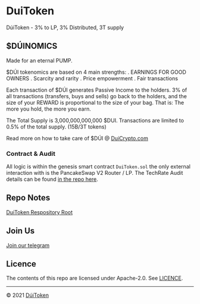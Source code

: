 # DuiToken

DúiToken - 3% to LP, 3% Distributed, 3T supply

## $DÚINOMICS

Made for an eternal PUMP.

$DÚI tokenomics are based on 4 main strengths:
    . EARNINGS FOR GOOD OWNERS
    . Scarcity and rarity
    . Price empowerment
    . Fair transactions

Each transaction of $DÚI generates Passive Income to the holders.
3% of all transactions (transfers, buys and sells) go back to the holders, and the size of your REWARD is proportional to the size of your bag. 
That is: The more you hold, the more you earn.

The Total Supply is 3,000,000,000,000 $DUI.
Transactions are limited to 0.5% of the total supply. (15B/3T tokens)

Read more on how to take care of $DÚI @ [DuiCrypto.com](https://DuiCrypto.com)

### Contract & Audit 
All logic is within the genesis smart contract ```DuiToken.sol``` the only external interaction with is the PancakeSwap V2 Router / LP.
The TechRate Audit details can be found [in the repo here](https://github.com/DuiToken/DuiToken/audit).

## Repo Notes
[DuiToken Respository Root](https://github.com/DuiToken/DuiToken)

## Join Us
[Join our telegram](https://t.me/DuiCoinOfficial)

## Licence

The contents of this repo are licensed under Apache-2.0. See [LICENCE](https://github.com/DuiToken/DuiToken/LICENCE).

-----

© 2021 [DúiToken](https://DuiCrypto.com)

